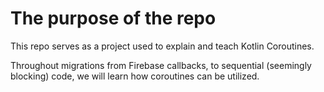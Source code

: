 # The purpose of the repo

This repo serves as a project used to explain and teach Kotlin Coroutines.

Throughout migrations from Firebase callbacks, to sequential (seemingly blocking) code, we will learn how coroutines can be utilized.
